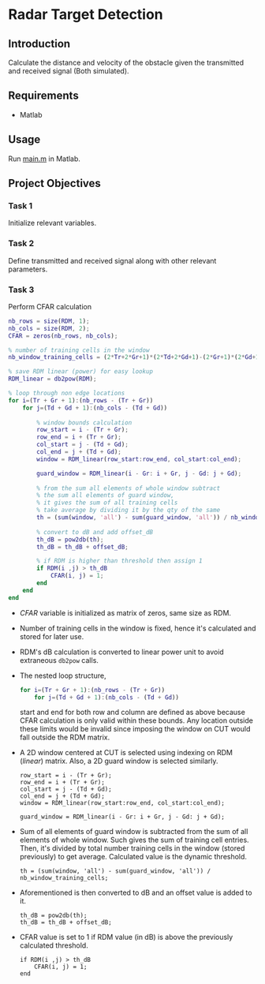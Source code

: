 # Radar Target Detection

## Introduction

Calculate the distance and velocity of the obstacle given the transmitted and received signal (Both simulated).

## Requirements

- Matlab

## Usage

Run [main.m](./main.m) in Matlab.

## Project Objectives

### Task 1
Initialize relevant variables.

### Task 2
Define transmitted and received signal along with other relevant parameters. 

### Task 3
Perform CFAR calculation

```matlab
nb_rows = size(RDM, 1);
nb_cols = size(RDM, 2);
CFAR = zeros(nb_rows, nb_cols);

% number of training cells in the window
nb_window_training_cells = (2*Tr+2*Gr+1)*(2*Td+2*Gd+1)-(2*Gr+1)*(2*Gd+1);

% save RDM linear (power) for easy lookup
RDM_linear = db2pow(RDM);

% loop through non edge locations
for i=(Tr + Gr + 1):(nb_rows - (Tr + Gr))
    for j=(Td + Gd + 1):(nb_cols - (Td + Gd))
        
        % window bounds calculation
        row_start = i - (Tr + Gr);
        row_end = i + (Tr + Gr);
        col_start = j - (Td + Gd);
        col_end = j + (Td + Gd);
        window = RDM_linear(row_start:row_end, col_start:col_end);

        guard_window = RDM_linear(i - Gr: i + Gr, j - Gd: j + Gd);
        
        % from the sum all elements of whole window subtract
        % the sum all elements of guard window,
        % it gives the sum of all training cells
        % take average by dividing it by the qty of the same
        th = (sum(window, 'all') - sum(guard_window, 'all')) / nb_window_training_cells;
        
        % convert to dB and add offset_dB
        th_dB = pow2db(th);
        th_dB = th_dB + offset_dB;

        % if RDM is higher than threshold then assign 1
        if RDM(i ,j) > th_dB
            CFAR(i, j) = 1;
        end
    end
end
```

- *CFAR* variable is initialized as matrix of zeros, same size as RDM.
- Number of training cells in the window is fixed, hence it's calculated and stored for later use.

- RDM's dB calculation is converted to linear power unit to avoid extraneous ```db2pow``` calls.

- The nested loop structure,

    ```matlab
    for i=(Tr + Gr + 1):(nb_rows - (Tr + Gr))
        for j=(Td + Gd + 1):(nb_cols - (Td + Gd))
    ```

    start and end for both row and column are defined as above because CFAR calculation is only valid within these bounds. Any location outside these limits would be invalid since imposing the window on CUT would fall outside the RDM matrix.

- A 2D window centered at CUT is selected using indexing on RDM (*linear*) matrix. Also, a 2D guard window is selected similarly.

    ```
    row_start = i - (Tr + Gr);
    row_end = i + (Tr + Gr);
    col_start = j - (Td + Gd);
    col_end = j + (Td + Gd);
    window = RDM_linear(row_start:row_end, col_start:col_end);

    guard_window = RDM_linear(i - Gr: i + Gr, j - Gd: j + Gd);
    ```

- Sum of all elements of guard window is subtracted from the sum of all elements of whole window. Such gives the sum of training cell entries. Then, it's divided by total number training cells in the window (stored previously) to get average. Calculated value is the dynamic threshold.

    ```
    th = (sum(window, 'all') - sum(guard_window, 'all')) / nb_window_training_cells;
    ```

- Aforementioned is then converted to dB and an offset value is added to it.

    ```
    th_dB = pow2db(th);
    th_dB = th_dB + offset_dB;
    ```

- CFAR value is set to 1 if RDM value (in dB) is above the previously calculated threshold.

    ```
    if RDM(i ,j) > th_dB
        CFAR(i, j) = 1;
    end
    ```